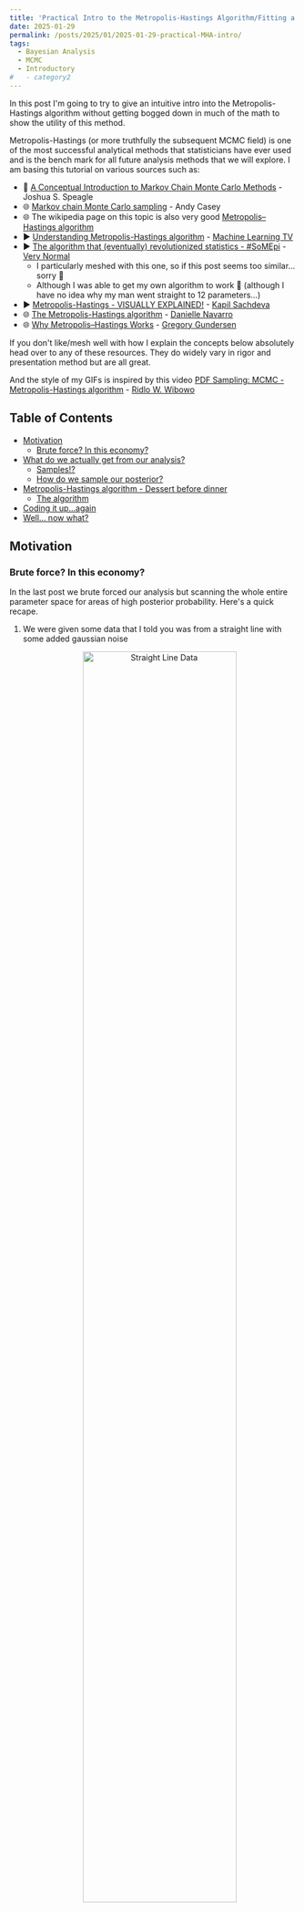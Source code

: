 ```yaml
---
title: 'Practical Intro to the Metropolis-Hastings Algorithm/Fitting a line II'
date: 2025-01-29
permalink: /posts/2025/01/2025-01-29-practical-MHA-intro/
tags:
  - Bayesian Analysis
  - MCMC
  - Introductory
#   - category2
---
```


In this post I'm going to try to give an intuitive intro into the Metropolis-Hastings algorithm without getting bogged down in much of the math to show the utility of this method.

Metropolis-Hastings (or more truthfully the subsequent MCMC field) is one of the most successful analytical methods that statisticians have ever used and is the bench mark for all future analysis methods that we will explore. I am basing this tutorial on various sources such as:
- 📝 [A Conceptual Introduction to Markov Chain Monte Carlo Methods](https://arxiv.org/abs/1909.12313) - Joshua S. Speagle
- 🌐 [Markov chain Monte Carlo sampling](https://astrowizici.st/teaching/phs5000/5/) - Andy Casey
- 🌐 The wikipedia page on this topic is also very good [Metropolis–Hastings algorithm](https://en.wikipedia.org/wiki/Metropolis%E2%80%93Hastings_algorithm)
- ▶️ [Understanding Metropolis-Hastings algorithm](https://youtu.be/0lpT-yveuIA) - [Machine Learning TV](https://www.youtube.com/@MachineLearningTV)
- ▶️ [The algorithm that (eventually) revolutionized statistics - #SoMEpi](https://youtu.be/Jr1GdNI3Vfo) - [Very Normal](https://www.youtube.com/@very-normal)
    - I particularly meshed with this one, so if this post seems too similar... sorry 😬
    - Although I was able to get my own algorithm to work 😬 (although I have no idea why my man went straight to 12 parameters...)
- ▶️ [Metropolis-Hastings - VISUALLY EXPLAINED!](https://youtu.be/oX2wIGSn4jY) - [Kapil Sachdeva](https://www.youtube.com/@KapilSachdeva)
- 🌐 [The Metropolis-Hastings algorithm](https://blog.djnavarro.net/posts/2023-04-12_metropolis-hastings/) - [Danielle Navarro](https://djnavarro.net/)
- 🌐 [Why Metropolis–Hastings Works](https://gregorygundersen.com/blog/2019/11/02/metropolis-hastings/) - [Gregory Gundersen](https://gregorygundersen.com/)

If you don't like/mesh well with how I explain the concepts below absolutely head over to any of these resources. They do widely vary in rigor and presentation method but are all great.

And the style of my GIFs is inspired by this video [PDF Sampling: MCMC - Metropolis-Hastings algorithm](https://youtu.be/zL2lg_Nfi80) - [Ridlo W. Wibowo](https://www.youtube.com/@ridlowibowo08)



## Table of Contents
- [Motivation](#motivation)
  - [Brute force? In this economy?](#brute-force-in-this-economy)
- [What do we actually get from our analysis?](#what-do-we-actually-get-from-our-analysis)
    - [Samples!?](#samples)
    - [How do we sample our posterior?](#how-do-we-sample-our-posterior)
- [Metropolis-Hastings algorithm - Dessert before dinner](#metropolis-hastings-intro)
    - [The algorithm](#the-algorithm)
- [Coding it up...again](#coding-it-up--again)
- [Well... now what?](#well-now-what)

## Motivation
### Brute force? In this economy?

In the last post we brute forced our analysis but scanning the whole entire parameter space for areas of high posterior probability. Here's a quick recape.

1. We were given some data that I told you was from a straight line with some added gaussian noise

    <div style="text-align: center;">
    <img 
        src="/files/BlogPostData/2025-01-29/initial_data.png" 
        alt="Straight Line Data" 
        title="Initial data distributed about a straight line of unknown parameters." 
        style="width: 75%; height: auto; border-radius: 8px;">
    </div>

2. We then quantified a likelihood and prior based on this information and produced this something like this colormap of the posterior probabilities of the input parameters

    <div style="text-align: center;">
    <img 
        src="/files/BlogPostData/2025-01-29/brute-force-unnormed-posterior.png" 
        alt="2D Brute forced posterior on our gradient and intercept" 
        title="2D Brute forced posterior on our gradient and intercept" 
        style="width: 75%; height: auto; border-radius: 8px;">
    </div>



In most scenarios this is infeasible (or _at least_ __expensive__) and we need something more sophisticated to explore regions of high probabilty and somehow get some sort of representation of our posterior. So what could we do instead?

### What do we actually get from our analysis?

If our goal is to get something representative of the posterior we generally wantto do 1 or more of the following:
1. Guess where the most optimal set of parameter values are based on our data is (not unique to posterior inference, can just be done with optimisation)
2. Generate further values that reflect parameter uncertainties
3. __Quantify uncertainty__
4. Compare models via evidence values (normalisation for the posterior)

So whatever other method we use to generate something representative of the posterior we need to keep these in mind[^1].

[^1]: And if you don't need evidence values or rigorous understanding of uncertainties... just optimise my guy. In the approximate works of Andy Casey, don't burn down forests just so you can look cool using an MCMC sampler.

You are already familiar with another way that we often represent the results of analysis, that is through samples. For example, sure I could tell you that for model X parameter Y follows a normal distribution with mean of 1 and standard deviation of 0.5. (First of all this only works if our result has a functional representation and we presume our audience even knows what a normal distribution is...you'd be surprised.) Or, we could show them a histogram of our results like the following.

```python
from scipy.stats import norm
from matplotlib import pyplot as plt
import numpy as np


samples = norm(scale=0.5, loc=1).rvs(100000)


fig, ax = plt.subplots(1,1, figsize=(4,4), dpi=200)
ax.hist(samples, bins=48, label="Y samples", density=True)
ax.set_xlabel("Y")
ax.legend()
plt.show()
```
<div style="text-align: center;">
<img 
    src="/files/BlogPostData/2025-01-29/Y_samples.png" 
    alt="Samples of a theoretical Y parameter" 
    title="Samples of a theoretical Y parameter" 
    style="width: 75%; height: auto; border-radius: 8px;">
</div>

### Samples!?

Now if you tell anyone off the street that the parameter follows this distribution, they would be able glean most of the key information (although I wouldn't recommend pulling people of the street and asking them random statistics questions btw...you often don't get the best responses. Unless the question is how many times can someone wear in the span of ~10 seconds, in which it's extremely informative...). 
1. You can see where the mode of the distribution is
2. We could generate further samples of variables by using the samples in this distribution and see the result
3. You can see the spread of the distribution on the parameter to understand our uncertainty on it. (We can also construct [credible intervals](https://en.wikipedia.org/wiki/Credible_interval) through various methods to get quantitative values for our uncertainties )

And from these samples we've also shown essentially the same information a our first brute scan colormap. What we require are a set of samples representative of the same probability density! This both reduces the initial computation cost as we don't have to explore regions of the parameter space where the probabilities are extremely small and in the storage of the result, as we will likely only require $$\lesssim 100,000$$ samples/numbers to show this.

We don't explicitly have a way to get evidence values for model comparison from this, but we can tackle this later if/when we look at [Nested Sampling](https://en.wikipedia.org/wiki/Nested_sampling_algorithm).


### How do we sample our posterior?

Now, unlike the above normal distribution, our function isn't normalised, we have the top part of the fraction that makes up Bayes' theorem.

$$\begin{align}
p(\vec{\theta}\mid\vec{d}) = \frac{\mathcal{L}(\vec{d}\mid\vec{\theta})\pi(\theta)}{\mathcal{Z}(\vec{d})}
\end{align}$$

But from our perspective, $$\vec{d}$$ is a constant, so you can say,

$$\begin{align}
p(\vec{\theta}\mid\vec{d}) \propto \mathcal{L}(\vec{d}\mid\vec{\theta})\pi(\theta).
\end{align}$$

Now you might want to calculate $$\mathcal{Z}(\vec{d})$$ directly but you would run into the same issues (and worse) when we tried to directly scan the posterior to begin with (this is further explored in the [Section 4](https://arxiv.org/abs/1909.12313) of Speagle's introduction). So we need some method where we can sample something _proportional_ to a probability density.


## Metropolis-Hastings! - Having dessert before dinner

One answer to this is the [Metropolis-Hastings algorithm](https://en.wikipedia.org/wiki/Metropolis%E2%80%93Hastings_algorithm). And like the heading I'm going to show you the end result so you can first see why what we're doing is so cool.

Using the unnormalised posterior function we used in the last post on line fitting, I'm going to create a pretty small function that will almost magically generate sample our distribution.

```python
import numpy as np
import matplotlib.pyplot as plt

# Metropolis-Hastings algorithm for 2D
def metropolis_hastings_function(posterior, data, num_samples, proposal_cov, start_point):
    samples = []
    current = np.array(start_point)
    for _ in range(num_samples):
        # Propose a new point using a 2D Gaussian
        proposal = np.random.multivariate_normal(current, proposal_cov)

        # Calculate acceptance probability
        acceptance_ratio = np.exp(posterior(*data, *proposal) -  posterior(*data, *current))

        # Cap at 1, gotta be a probability and probabilities can't be more than 1
            # Probability _densities_ can but those aren't _probabilities_ until you integrate them
        acceptance_ratio = min(1, acceptance_ratio)  

        # Accept or reject
        if np.random.rand() < acceptance_ratio:
            current = proposal

        samples.append(current)

    return np.array(samples)

# Parameters
num_samples = 50000
proposal_cov = [[0.1, 0], [0, 0.1]]  # Proposal covariance matrix
start_point = [m_true, c_true]  # Starting point for the chain

# Run Metropolis-Hastings
samples = metropolis_hastings_function(unnormalised_log_posterior_better, (y, X_true), num_samples, proposal_cov, start_point)
```
<div style="text-align: center;">
<img 
    src="/files/BlogPostData/2025-01-29/Base_Metropolis_Hastings_2D.png" 
    alt="Comparison of brute force scan vs sampling with the Metropolis-Hastings algorithm" 
    title="Comparison of brute force scan vs sampling with the Metropolis-Hastings algorithm" 
    style="width: 100%; height: auto; border-radius: 1px;">
</div>

Magic! Now it isn't the prettiest thing, and to be fair to it this algorithm is ([recently, as of 2020](https://ideas.repec.org/a/oup/biomet/v107y2020i1p1-23..html)) over 50 years old! And since then there have been a lot of improvements, but isn't it amazing that with so little code we are able to do something like this? Additionally, with the samples there's a handy package called [corner](https://corner.readthedocs.io/en/latest/). That allows us to have a closer look at our samples.

```python
from corner import corner
default_kwargs = {'smooth': 0.9,
    'label_kwargs': {'fontsize': 16},
    'title_kwargs': {'fontsize': 16},
    'color': 'tab:blue',
    'truth_color': 'k',
    'levels': (0.3934693402873666,
    0.8646647167633873,
    0.9888910034617577,
    0.9996645373720975,
    0.999996273346828),
    'plot_density': True,
    'plot_datapoints': False,
    'fill_contours': True,
    'max_n_ticks': 4,
    'hist_kwargs':{'density':True},
    "smooth":0.9,
}

fig = plt.figure(figsize=(6, 6), dpi=200)
corner(samples, 
    fig=fig,
    bins=36,
    truths=[m_true, c_true,],
    titles=[r"$m$", r"$c$"],
    show_titles=True,
    **default_kwargs)
plt.show()
```
<div style="text-align: center;">
<img 
    src="/files/BlogPostData/2025-01-29/Base_Metropolis_Hastings_corner_plot.png" 
    alt="Corner plot showing our samples of the unnormalised posterior function using the Metropolis-Hastings algorithm" 
    title="Corner plot showing our samples of the unnormalised posterior function using the Metropolis-Hastings algorithm" 
    style="width: 100%; height: auto; border-radius: 1px;">
</div>

The top left and bottom right plots in the above show the [_marginal distributions_](https://en.wikipedia.org/wiki/Marginal_distribution) of the relevant parameters. These plots effectively show distributions once you take the explicit dependence of the other variable(s) out[^2]. This is extremely useful as when summarising our results by text or by word we can't show the plot, so we typically summarise our findings to one variable at a time, and further simplify it by asking what the width of the [highest density region that contains the same area as a normal distribution](https://en.wikipedia.org/wiki/Credible_interval) between $$1\sigma$$, $$2\sigma$$, $$3\sigma$$ (68%, 95%, 99.7%) or etc.

[^2]: There is kind of still a dependence but it's through the model itself, and importantly, it's not dependent on any _particular_ value of the other variable(s) (as stated). You can also think of it as taking the average of distributions of the relevant variable over the other parameter(s). 

### The algorithm

So here are the steps in plain-ish english.

>
#### Metropolis Algorithm
1. Initialise: 
    1. Have a distribution you want to sample from (duh)
    2. $$f(x)$$, manually create a starting point for the algorithm,
    3. pick a symmetric distribution $$g(x\mid y)$$ to sample from 
        - like a gaussian with a fixed covariance matrix such that $$g(x\mid y)=g(y\mid x)$$
    4. pick the number of samples you can be bothered waiting for $$N$$
2. For each iteration $$n$$/Repeat $$N$$ times
    1. Sample a new _proposal point_ $$x^*$$ from the syymetric distribution centred at the previous sample 
    2. Calculate the _acceptance probability_ $$\alpha$$ given as $$\alpha = f(x^*)/f(x_n)$$
        - And if the acceptance probability is more than 1, cap it at 1.
    3. Generate a number, $$u$$, from a uniform distribution between 0 and 1
    4. Accept or reject[^3]
        1. Accept if: $$u\leq\alpha$$, s.t. $$x_{n+1} = x^*$$
        2. Reject if: $$u>\alpha$$, s.t. $$x_{n+1} = x_n$$

[^3]: The process of comparing the acceptance probability to the uniform sample is to simulate a random process where the probability of accepting the proposal is $$\alpha$$

The first thing to notice is that we don't require the normalisation of our function is as it just depends on the ratios, and the normalisation cancels itself out. And the second is that it doesn't have many steps despite being able to do quite a lot.

Now this is the point that I want to show you an animation of the process, but I don't want to do that with the 2D distribution as it's slow enough as it is and it would be annoying figuring out how to nicely visualise accepting or rejecting a sample. So forgive me for doing this for a single dimensional gaussian that I made up on the spot.

<div style="text-align: center;">
<img 
    src="/files/BlogPostData/2025-01-29/metropolis_gif.gif" 
    alt="GIF showing the process of a Metropolis algorithm" 
    title="GIF showing the process of a Metropolis algorithm" 
    style="width: 100%; height: auto; border-radius: 1px;">
</div>

Slowing it down and having a look at the accepting conditions.
<div style="text-align: center;">
<img 
    src="/files/BlogPostData/2025-01-29/metropolis_slow_gif.gif" 
    alt="GIF showing the process of a Metropolis algorithm" 
    title="GIF showing the process of a Metropolis algorithm" 
    style="width: 100%; height: auto; border-radius: 1px;">
</div>
You will notice that in this one there are some samples off to the side that don't seem to fit the distribution. We refer to this as the "burn-in phase", it is a sequence of samples at the beginning of MCMC sampling (not specific to Metropolis or the Metropolis-Hastings) where the chain of samples hasn't reached the key part of the distribution yet. When doing your own MCMC sampling you should be sure to throw away a few samples at the beginning[^4].

[^4]: There is no hard and fast rule for this that will work every time but if you're new to MCMC I would start with ~10% of your samples and then wiggle that percentage around for each problem. You want to maximise the number of samples you have in your distribution but you don't want bad ones.

[Very Normal](https://www.youtube.com/@very-normal) had a great analogy for this process, because it may not be immediately intuitive why simply asking the ratio of two probabilities at a time allows us to construct the full probability distribution. 

Let's say you wanted to undertake the average distribution of activities that [Melburnian's](https://en.wiktionary.org/wiki/Melburnian) undertake every week. 
- You go to an activity around Melbourne that you think Melburnian's undertake (initialisation)
- You do the activity
- After spending an amount of time at the activity you randomly pick an activity among a list of nearby ones that you are sure covers the whole range of activities that Melburnians undertake
- You then ask one of the natives whether they think they spend more time at the current activity or the random one you picked
- With a probability of the ratio of how much time they spend at each activity you either stay at your current activity or go to the new one
- Repeat

And eventually, even if you didn't pick an activity that was very good, you will eventually be lead to the "good" activities (equilibrium distribution) and start to do the same activities as typical Melburnian's do despite only ever comparing two choices at a time "stay" or "next". However, if this decision process only allows transitions between certain activities (e.g., people who go to cafes only talk to others at cafes), then some activities might be overrepresented while others remain underexplored[^5].

This is an issue for the _Metropolis_ algorithm[^6], which is what I detailed above, but not the generalisation of the algorithm by [Wilfred Keith Hastings](https://en.wikipedia.org/wiki/W._K._Hastings) the _Metropolis Hastings_ algorithm. 


[^5]: Trying to essentially have a common sense explanation of [detailed balance](https://en.wikipedia.org/wiki/Detailed_balance). Please feel free to suggest another short and plain English way to explain this.
[^6]: by [Nicholas Metropolis](https://en.wikipedia.org/wiki/Nicholas_Metropolis)(one of the best names ever btw),  [Arianna W. Rosenbluth](https://en.wikipedia.org/wiki/Arianna_W._Rosenbluth), [Marshall Rosenbluth](https://en.wikipedia.org/wiki/Marshall_Rosenbluth), [Augusta H. Teller](https://en.wikipedia.org/wiki/Augusta_H._Teller) and [Edward Teller](https://en.wikipedia.org/wiki/Edward_Teller)

For the _Metropolis_ algorithm to work we presume that the proposal distribution, $$g$$, is symmetric, i.e. $$g(x\mid y)=g(y\mid x)$$, but this can be restrictive. Some distributions that may produce faster convergence or better fit a particular posterior setup may not be symmetric. So Hastings generalised the result to allow this, by modifying the acceptance probability from $$\alpha = f(x^*)/f(x_n)$$ to $$\alpha = \frac{f(x^*)g(x_n\mid x^*)}{f(x_n)g(x^*\mid x_n)}$$ which accounts for any assymetry in $$g$$ (I'll go into more detail in a later post).

>
#### Metropolis-Hastings Algorithm
1. Initialise: 
    1. Have a distribution you want to sample from (duh)
    2. $$f(x)$$, manually create a starting point for the algorithm,
    3. pick a symmetric distribution $$g(x\mid y)$$ to sample from 
        - like a gaussian with a fixed covariance matrix such that $$g(x\mid y)=g(y\mid x)$$
    4. pick the number of samples you can be bothered waiting for $$N$$
2. For each iteration $$n$$/Repeat $$N$$ times
    1. Sample a new _proposal point_ $$x^*$$ from the syymetric distribution centred at the previous sample 
    2. Calculate the _acceptance probability_ $$\alpha$$ given as $$\alpha = \frac{f(x^*)g(x_n\mid x^*)}{f(x_n)g(x^*\mid x_n)}$$ <small>(Here's the change!)</small>
        - And if the acceptance probability is more than 1, cap it at 1.
    3. Generate a number, $$u$$, from a uniform distribution between 0 and 1
    4. Accept or reject[^3]
        1. Accept if: $$u\leq\alpha$$, s.t. $$x_{n+1} = x^*$$
        2. Reject if: $$u>\alpha$$, s.t. $$x_{n+1} = x_n$$


Now we'll see when an asymmetric proposal distribution can do better than a symmetric one, we'll look at the two algorithms side-by-side[^7].

[^7]: Although special note, they aren't really "two" algorithms it's just that the Metropolis is a _specific case_ of the Metropolis-Hastings


For the distribution that we're trying to model we'll use the [Gamma distribution](https://en.wikipedia.org/wiki/Gamma_distribution) with $$\alpha=2$$ and our two proposal distributions will be a normal distribution with a standard deviation of 0.5 for our symmetric distribution and a [log-normal distribution](https://en.wikipedia.org/wiki/Log-normal_distribution) with $$\sigma=0.5$$ for our asymmetric distribution. 

Additionally, through some voodoo magic that I don't understand, [arviz](https://python.arviz.org/en/stable/) can estimate the number of _effective_ samples based on just giving it a set of 'em, but it seems to support my point (more so than I would have thought) so I'll leave it in.

<div style="text-align: center;">
<img 
    src="/files/BlogPostData/2025-01-29/assymetric_proposal.gif" 
    alt="GIF showing a comparison between sampling a gamma distribution using MCMC with a symmetric vs asymmetric proposal distribution" 
    title="GIF showing a comparison between sampling a gamma distribution using MCMC with a symmetric vs asymmetric proposal distribution" 
    style="width: 90%; height: auto; border-radius: 1px;">
</div>

You can see that the asymmetric proposal distribution is able to get the core shape of the distribution quicker than the symmetric distribution. Especially if you look at the left edge of the distribution and the tail passed 7 or so. 

Viva le estadistica[^8]!... (looks up noun gender of statistics in Spanish)... Viva la estadistica[^9]!

[^8]: statistics
[^9]: statistics with correct grammar

## Coding it up ... again

Just for completeness I'll copy-paste my implementation of the Metropolis-Hastings algorithm here as well.

```python
def metropolis_hastings(
        target_pdf, 
        proposal_sampler, 
        proposal_pdf, 
        num_samples=5000, 
        x_init=1.0):

    samples = [x_init]

    x = x_init

    for _ in range(num_samples):

        # Propose a new sample
        x_prime = proposal_sampler(x) 

        # Just for the gamma distribution to ensure positivity. 
            # I couldn't get it to work nicely without this
            # If _you_ wanna use this for something else, I would take this 
            # bad boi out or replace it with a relevant constraint for the 
            # distribution of interest
        if x_prime <= 0:  
            continue

        # Compute acceptance ratio \alpha = f(x^*)/f(x_n) * g(x_n|x^*)/g(x_^*|x_n)
        p_accept = (target_pdf(x_prime) / target_pdf(x)) \
        * proposal_pdf(x, scale=x_prime)/proposal_pdf(x_prime, scale=x)

        # Cap it, bop it, twist it
        p_accept = min(1, p_accept)

        # Simulate random process of accepting the proposed sample with probability p_accept
        if np.random.rand() < p_accept:
            x = x_prime
        # else: x = x

        samples.append(x)

    return np.array(samples)
```

### A quick note

I've gone through the Metropolis-Hasting algorithm here and told you about burn in, but there are other criteria for whether you should trust your samples/diagnostics. I'm going to leave that for another time as you will likely never use Metropolis-Hastings in practice but other algorithms, so I'll talk about diagnostics there and after I introduce MCMC as a concept in general (which I haven't so far).

## Well... now what?

Next I'm going to attempt to explain what MCMC in general is and why [detailed balance](https://en.wikipedia.org/wiki/Detailed_balance) as a property of our MCMC algorithms is important and how we can quantify how we can judge whether our samples are converged and representative and later to maybe give a general intro into the now much more commonly used NUTS algorithm that most MCMC python packages like [emcee](https://emcee.readthedocs.io/en/stable/), [pyMC](https://www.pymc.io/welcome.html) and many others use.

---
